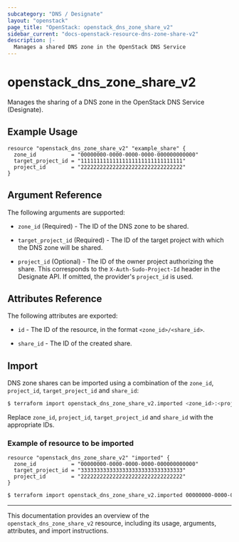 ```yaml
---
subcategory: "DNS / Designate"
layout: "openstack"
page_title: "OpenStack: openstack_dns_zone_share_v2"
sidebar_current: "docs-openstack-resource-dns-zone-share-v2"
description: |-
  Manages a shared DNS zone in the OpenStack DNS Service
---
```


# openstack\_dns\_zone\_share\_v2

Manages the sharing of a DNS zone in the OpenStack DNS Service (Designate).

## Example Usage

```hcl
resource "openstack_dns_zone_share_v2" "example_share" {
  zone_id           = "00000000-0000-0000-0000-000000000000"
  target_project_id = "11111111111111111111111111111111"
  project_id        = "22222222222222222222222222222222"
}
```

## Argument Reference

The following arguments are supported:

- `zone_id` (Required) - The ID of the DNS zone to be shared.

- `target_project_id` (Required) - The ID of the target project with which the DNS zone will be shared.

- `project_id` (Optional) - The ID of the owner project authorizing the share. This corresponds to the `X-Auth-Sudo-Project-Id` header in the Designate API. If omitted, the provider's `project_id` is used.

## Attributes Reference

The following attributes are exported:

- `id` - The ID of the resource, in the format `<zone_id>/<share_id>`.

- `share_id` - The ID of the created share.

## Import

DNS zone shares can be imported using a combination of the `zone_id`, `project_id`, `target_project_id` and `share_id`:

```bash
$ terraform import openstack_dns_zone_share_v2.imported <zone_id>:<project_id>:<target_project_id>/<share_id>
```

Replace `zone_id`, `project_id`, `target_project_id` and `share_id` with the appropriate IDs.

### Example of resource to be imported

```hcl
resource "openstack_dns_zone_share_v2" "imported" {
  zone_id           = "00000000-0000-0000-0000-000000000000"
  target_project_id = "33333333333333333333333333333333"
  project_id        = "22222222222222222222222222222222"
}
```
```bash
$ terraform import openstack_dns_zone_share_v2.imported 00000000-0000-0000-0000-000000000000:22222222222222222222222222222222:33333333333333333333333333333333/44444444-4444-4444-4444-444444444444
```

---

This documentation provides an overview of the `openstack_dns_zone_share_v2` resource, including its usage, arguments, attributes, and import instructions. 
